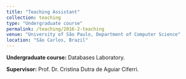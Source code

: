 ```yaml
---
title: "Teaching Assistant"
collection: teaching
type: "Undergraduate course"
permalink: /teaching/2016-2-teaching
venue: "University of São Paulo, Department of Computer Science"
location: "São Carlos, Brazil"
---
```


**Undergraduate course:** Databases Laboratory.

**Supervisor:** Prof. Dr. Cristina Dutra de Aguiar Ciferri.